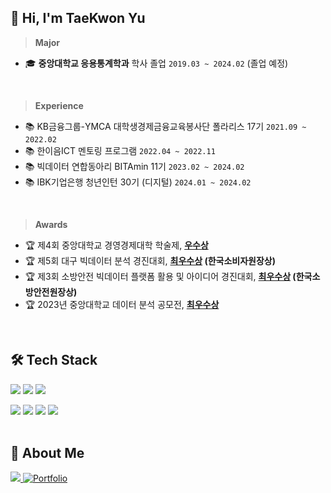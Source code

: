 ## 👋 Hi, I'm TaeKwon Yu
> **Major** 
-  🎓 **중앙대학교 응용통계학과** 학사 졸업 `2019.03 ~ 2024.02` (졸업 예정)
</br>

> **Experience**
- 📚 KB금융그룹-YMCA 대학생경제금융교육봉사단 폴라리스 17기 `2021.09 ~ 2022.02`
- 📚 한이음ICT 멘토링 프로그램 `2022.04 ~ 2022.11`
- 📚 빅데이터 연합동아리 BITAmin 11기  `2023.02 ~ 2024.02`
- 📚 IBK기업은행 청년인턴 30기 (디지털) `2024.01 ~ 2024.02`
</br>

> **Awards** 
- 🏆  제4회 중앙대학교 경영경제대학 학술제, **[우수상]()**
- 🏆  제5회 대구 빅데이터 분석 경진대회, **[최우수상](https://github.com/tgwon/News_Recommendation) (한국소비자원장상)**
- 🏆  제3회 소방안전 빅데이터 플랫폼 활용 및 아이디어 경진대회, **[최우수상](https://github.com/tgwon/Building_Safety_Indicators) (한국소방안전원장상)**
- 🏆  2023년 중앙대학교 데이터 분석 공모전, **[최우수상](https://github.com/tgwon/Recruitment_Text_Mining)** 
</br>

## 🛠️ Tech Stack 
<img src="https://img.shields.io/badge/Python-3776AB?logo=Python&logoColor=white"> <img src="https://img.shields.io/badge/TensorFlow-FF6F00?style=flat&logo=TensorFlow&logoColor=white"/> <img src="https://img.shields.io/badge/PyTorch-EE4C2C?style=flat&logo=PyTorch&logoColor=white"/>

<img src="https://img.shields.io/badge/MySQL-4479A1?logo=MySQL&logoColor=white"> <img src="https://img.shields.io/badge/PostgreSQL-4169E1?logo=PostgreSQL&logoColor=white"> <img src="https://img.shields.io/badge/RStudio-75AADB?logo=RStudio&logoColor=white"> <img src="https://img.shields.io/badge/Tableau-E97627?logo=Tableau&logoColor=white">
</br></br>


## 📑 About Me

<a href="https://tgwon.tistory.com/" target="_blank"><img src="https://img.shields.io/badge/Tistory-F25546.svg?logo=Tistory&logoColor=white">
<a href="" target="_blank"><img alt="Portfolio" src="https://img.shields.io/badge/Portfolio-000000.svg?style=flat-square&logo=Notion&logoColor=white"/>

